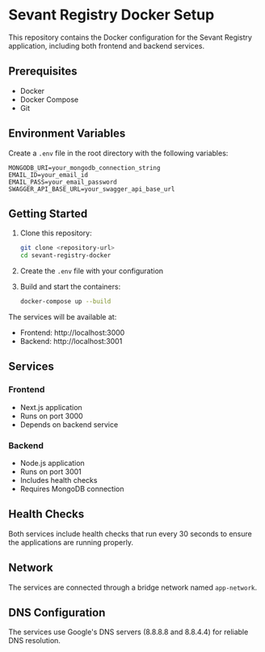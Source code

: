 # Sevant Registry Docker Setup

This repository contains the Docker configuration for the Sevant Registry application, including both frontend and backend services.

## Prerequisites

- Docker
- Docker Compose
- Git

## Environment Variables

Create a `.env` file in the root directory with the following variables:

```env
MONGODB_URI=your_mongodb_connection_string
EMAIL_ID=your_email_id
EMAIL_PASS=your_email_password
SWAGGER_API_BASE_URL=your_swagger_api_base_url
```

## Getting Started

1. Clone this repository:
   ```bash
   git clone <repository-url>
   cd sevant-registry-docker
   ```

2. Create the `.env` file with your configuration

3. Build and start the containers:
   ```bash
   docker-compose up --build
   ```

The services will be available at:
- Frontend: http://localhost:3000
- Backend: http://localhost:3001

## Services

### Frontend
- Next.js application
- Runs on port 3000
- Depends on backend service

### Backend
- Node.js application
- Runs on port 3001
- Includes health checks
- Requires MongoDB connection

## Health Checks

Both services include health checks that run every 30 seconds to ensure the applications are running properly.

## Network

The services are connected through a bridge network named `app-network`.

## DNS Configuration

The services use Google's DNS servers (8.8.8.8 and 8.8.4.4) for reliable DNS resolution. 